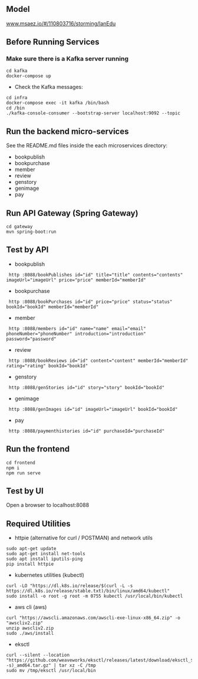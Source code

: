 # 

## Model
www.msaez.io/#/110803716/storming/lanEdu

## Before Running Services
### Make sure there is a Kafka server running
```
cd kafka
docker-compose up
```
- Check the Kafka messages:
```
cd infra
docker-compose exec -it kafka /bin/bash
cd /bin
./kafka-console-consumer --bootstrap-server localhost:9092 --topic
```

## Run the backend micro-services
See the README.md files inside the each microservices directory:

- bookpublish
- bookpurchase
- member
- review
- genstory
- genimage
- pay


## Run API Gateway (Spring Gateway)
```
cd gateway
mvn spring-boot:run
```

## Test by API
- bookpublish
```
 http :8088/bookPublishes id="id" title="title" contents="contents" imageUrl="imageUrl" price="price" memberId="memberId" 
```
- bookpurchase
```
 http :8088/bookPurchases id="id" price="price" status="status" bookId="bookId" memberId="memberId" 
```
- member
```
 http :8088/members id="id" name="name" email="email" phoneNumber="phoneNumber" introduction="introduction" password="password" 
```
- review
```
 http :8088/bookReviews id="id" content="content" memberId="memberId" rating="rating" bookId="bookId" 
```
- genstory
```
 http :8088/genStories id="id" story="story" bookId="bookId" 
```
- genimage
```
 http :8088/genImages id="id" imageUrl="imageUrl" bookId="bookId" 
```
- pay
```
 http :8088/paymenthistories id="id" purchaseId="purchaseId" 
```


## Run the frontend
```
cd frontend
npm i
npm run serve
```

## Test by UI
Open a browser to localhost:8088

## Required Utilities

- httpie (alternative for curl / POSTMAN) and network utils
```
sudo apt-get update
sudo apt-get install net-tools
sudo apt install iputils-ping
pip install httpie
```

- kubernetes utilities (kubectl)
```
curl -LO "https://dl.k8s.io/release/$(curl -L -s https://dl.k8s.io/release/stable.txt)/bin/linux/amd64/kubectl"
sudo install -o root -g root -m 0755 kubectl /usr/local/bin/kubectl
```

- aws cli (aws)
```
curl "https://awscli.amazonaws.com/awscli-exe-linux-x86_64.zip" -o "awscliv2.zip"
unzip awscliv2.zip
sudo ./aws/install
```

- eksctl 
```
curl --silent --location "https://github.com/weaveworks/eksctl/releases/latest/download/eksctl_$(uname -s)_amd64.tar.gz" | tar xz -C /tmp
sudo mv /tmp/eksctl /usr/local/bin
```

